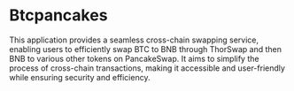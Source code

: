 # Btcpancakes
This application provides a seamless cross-chain swapping service, enabling users to efficiently swap BTC to BNB through ThorSwap and then BNB to various other tokens on PancakeSwap. It aims to simplify the process of cross-chain transactions, making it accessible and user-friendly while ensuring security and efficiency.
